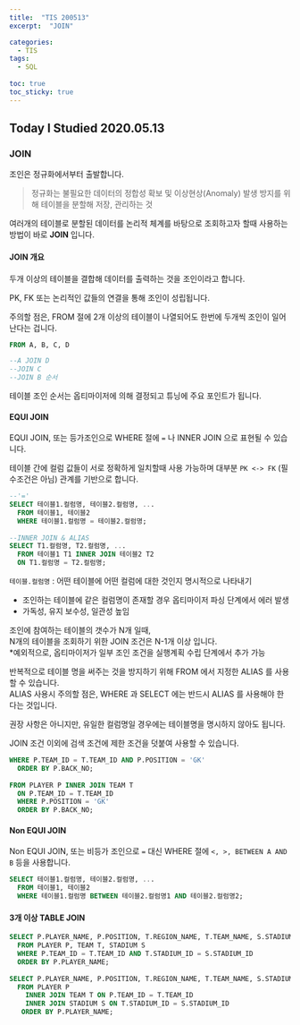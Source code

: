 ```yaml
---
title:  "TIS 200513"
excerpt:  "JOIN"

categories:
  - TIS
tags:
  - SQL
  
toc: true
toc_sticky: true
---
```


## Today I Studied 2020.05.13

### JOIN

조인은 정규화에서부터 출발합니다.<br>

> 정규화는 불필요한 데이터의 정합성 확보 및 이상현상(Anomaly) 발생 방지를 위해 테이블을 분할해 저장, 관리하는 것

여러개의 테이블로 분할된 데이터를 논리적 체계를 바탕으로 조회하고자 할때 사용하는 방법이 바로 **JOIN** 입니다.<br>  


#### JOIN 개요

두개 이상의 테이블을 결합해 데이터를 출력하는 것을 조인이라고 합니다.<br>

PK, FK 또는 논리적인 값들의 연결을 통해 조인이 성립됩니다.<br>

주의할 점은, FROM 절에 2개 이상의 테이블이 나열되어도 한번에 두개씩 조인이 일어난다는 겁니다.<br>

```sql
FROM A, B, C, D

--A JOIN D
--JOIN C
--JOIN B 순서
```

테이블 조인 순서는 옵티마이저에 의해 결정되고 튜닝에 주요 포인트가 됩니다.<br>


#### EQUI JOIN

EQUI JOIN, 또는 등가조인으로 WHERE 절에 `=` 나 INNER JOIN 으로 표현될 수 있습니다.<br>

테이블 간에 컬럼 값들이 서로 정확하게 일치할때 사용 가능하며 대부분 `PK <-> FK` (필수조건은 아님) 관계를 기반으로 합니다.<br>

```sql
--'='
SELECT 테이블1.컬럼명, 테이블2.컬럼명, ...
  FROM 테이블1, 테이블2
  WHERE 테이블1.컬럼명 = 테이블2.컬럼명;
  
--INNER JOIN & ALIAS
SELECT T1.컬럼명, T2.컬럼명, ...
  FROM 테이블1 T1 INNER JOIN 테이블2 T2
  ON T1.컬럼명 = T2.컬럼명;
```

`테이블.컬럼명` : 어떤 테이블에 어떤 컬럼에 대한 것인지 명시적으로 나타내기
* 조인하는 테이블에 같은 컬럼명이 존재할 경우 옵티마이저 파싱 단계에서 에러 발생
* 가독성, 유지 보수성, 일관성 높임

조인에 참여하는 테이블의 갯수가 N개 일때,<br>
N개의 테이블을 조회하기 위한 JOIN 조건은 N-1개 이상 입니다.<br>
*예외적으로, 옵티마이저가 일부 조인 조건을 실행계획 수립 단계에서 추가 가능

반복적으로 테이블 명을 써주는 것을 방지하기 위해 FROM 에서 지정한 ALIAS 를 사용할 수 있습니다.<br>
ALIAS 사용시 주의할 점은, WHERE 과 SELECT 에는 반드시 ALIAS 를 사용해야 한다는 것입니다.<br>

권장 사항은 아니지만, 유일한 컬럼명일 경우에는 테이블명을 명시하지 않아도 됩니다.<br>

JOIN 조건 이외에 검색 조건에 제한 조건을 덧붙여 사용할 수 있습니다.<br>

```sql
WHERE P.TEAM_ID = T.TEAM_ID AND P.POSITION = 'GK' 
  ORDER BY P.BACK_NO;
  
FROM PLAYER P INNER JOIN TEAM T
  ON P.TEAM_ID = T.TEAM_ID 
  WHERE P.POSITION = 'GK' 
  ORDER BY P.BACK_NO;
```


#### Non EQUI JOIN

Non EQUI JOIN, 또는 비등가 조인으로 `=` 대신 WHERE 절에 `<, >, BETWEEN A AND B` 등을 사용합니다.<br>

```sql
SELECT 테이블1.컬럼명, 테이블2.컬럼명, ...
  FROM 테이블1, 테이블2
  WHERE 테이블1.컬럼명 BETWEEN 테이블2.컬럼명1 AND 테이블2.컬럼명2;
```


#### 3개 이상 TABLE JOIN

```sql
SELECT P.PLAYER_NAME, P.POSITION, T.REGION_NAME, T.TEAM_NAME, S.STADIUM_NAME
  FROM PLAYER P, TEAM T, STADIUM S
  WHERE P.TEAM_ID = T.TEAM_ID AND T.STADIUM_ID = S.STADIUM_ID
  ORDER BY P.PLAYER_NAME;
  
SELECT P.PLAYER_NAME, P.POSITION, T.REGION_NAME, T.TEAM_NAME, S.STADIUM_NAME
  FROM PLAYER P 
    INNER JOIN TEAM T ON P.TEAM_ID = T.TEAM_ID
    INNER JOIN STADIUM S ON T.STADIUM_ID = S.STADIUM_ID
   ORDER BY P.PLAYER_NAME;
```




